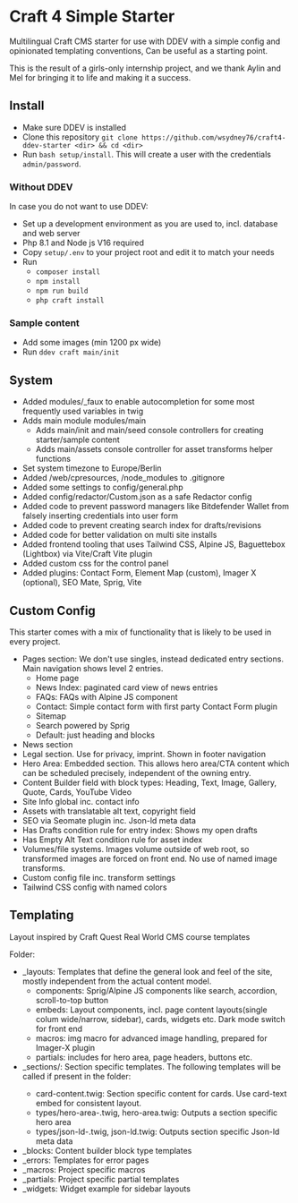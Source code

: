 # Craft 4 Simple Starter

Multilingual Craft CMS starter for use with DDEV with a simple config and opinionated templating conventions, Can be useful as a starting point.

This is the result of a girls-only internship project, and we thank Aylin and Mel for bringing it to life and making it a success.

## Install

* Make sure DDEV is installed
* Clone this repository `git clone https://github.com/wsydney76/craft4-ddev-starter <dir> && cd <dir>`
* Run `bash setup/install`. This will create a user with the credentials `admin/password`.

### Without DDEV

In case you do not want to use DDEV:

* Set up a development environment as you are used to, incl. database and web server
* Php 8.1 and Node js V16 required
* Copy `setup/.env` to your project root and edit it to match your needs
* Run
  * `composer install`
  * `npm install`
  * `npm run build`
  * `php craft install`


### Sample content

* Add some images (min 1200 px wide)
* Run `ddev craft main/init`

## System

* Added modules/_faux to enable autocompletion for some most frequently used variables in twig
* Adds main module modules/main
  * Adds main/init and main/seed console controllers for creating starter/sample content
  * Adds main/assets console controller for asset transforms helper functions
* Set system timezone to Europe/Berlin
* Added /web/cpresources, /node_modules to .gitignore
* Added some settings to config/general.php
* Added config/redactor/Custom.json as a safe Redactor config
* Added code to prevent password managers like Bitdefender Wallet from falsely inserting credentials into user form
* Added code to prevent creating search index for drafts/revisions
* Added code for better validation on multi site installs
* Added frontend tooling that uses Tailwind CSS, Alpine JS, Baguettebox (Lightbox) via Vite/Craft Vite plugin
* Added custom css for the control panel
* Added plugins: Contact Form, Element Map (custom), Imager X (optional), SEO Mate, Sprig, Vite

## Custom Config

This starter comes with a mix of functionality that is likely to be used in every project.

* Pages section: We don't use singles, instead dedicated entry sections. Main navigation shows level 2 entries.
  * Home page
  * News Index: paginated card view of news entries
  * FAQs: FAQs with Alpine JS component
  * Contact: Simple contact form with first party Contact Form plugin
  * Sitemap
  * Search powered by Sprig
  * Default: just heading and blocks
* News section
* Legal section. Use for privacy, imprint. Shown in footer navigation
* Hero Area: Embedded section. This allows hero area/CTA content which can be scheduled precisely, independent of the owning entry.
* Content Builder field with block types: Heading, Text, Image, Gallery, Quote, Cards, YouTube Video
* Site Info global inc. contact info
* Assets with translatable alt text, copyright field
* SEO via Seomate plugin inc. Json-ld meta data
* Has Drafts condition rule for entry index: Shows my open drafts
* Has Empty Alt Text condition rule for asset index
* Volumes/file systems. Images volume outside of web root, so transformed images are forced on front end. No use of named image transforms.
* Custom config file inc. transform settings
* Tailwind CSS config with named colors


## Templating
Layout inspired by Craft Quest Real World CMS course templates

Folder:

* _layouts: Templates that define the general look and feel of the site, mostly independent from the actual content model.
  * components: Sprig/Alpine JS components like search, accordion, scroll-to-top button
  * embeds: Layout components, incl. page content layouts(single colum wide/narrow, sidebar), cards, widgets etc. Dark mode switch for front end
  * macros: img macro for advanced image handling, prepared for Imager-X plugin
  * partials: includes for hero area, page headers, buttons etc.
* _sections/<sectionHandle>: Section specific templates. The following templates will be called if present in the <sectionHandle> folder:
  * card-content.twig: Section specific content for cards. Use card-text embed for consistent layout.
  * types/hero-area-<typeHandle>.twig, hero-area.twig: Outputs a section specific hero area
  * types/json-ld-<typeHandle>.twig, json-ld.twig: Outputs section specific Json-ld meta data
* _blocks: Content builder block type templates
* _errors: Templates for error pages
* _macros: Project specific macros
* _partials: Project specific partial templates
* _widgets: Widget example for sidebar layouts

